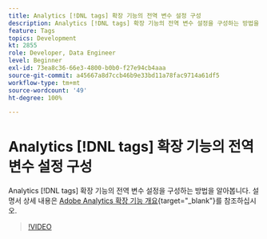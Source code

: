 ```yaml
---
title: Analytics [!DNL tags] 확장 기능의 전역 변수 설정 구성
description: Analytics [!DNL tags] 확장 기능의 전역 변수 설정을 구성하는 방법을 알아봅니다.
feature: Tags
topics: Development
kt: 2855
role: Developer, Data Engineer
level: Beginner
exl-id: 73ea8c36-66e3-4800-b0b0-f27e94cb4aaa
source-git-commit: a45667a8d7ccb46b9e33bd11a78fac9714a61df5
workflow-type: tm+mt
source-wordcount: '49'
ht-degree: 100%

---
```


# Analytics [!DNL tags] 확장 기능의 전역 변수 설정 구성

Analytics [!DNL tags] 확장 기능의 전역 변수 설정을 구성하는 방법을 알아봅니다. 설명서 상세 내용은 [Adobe Analytics 확장 기능 개요](https://experienceleague.adobe.com/docs/experience-platform/tags/extensions/client/analytics/overview.html){target="_blank"}를 참조하십시오.

>[!VIDEO](https://video.tv.adobe.com/v/27181/?quality=12&learn=on)
